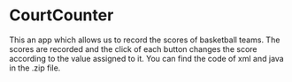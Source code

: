 # CourtCounter
This an app which allows us to record the scores of basketball teams.
The scores are recorded and the click of each button changes the score according to the value assigned to it.
You can find the code of xml and java in the .zip file.
